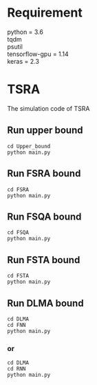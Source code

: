 # Requirement  
python = 3.6  
tqdm  
psutil  
tensorflow-gpu = 1.14  
keras = 2.3
# TSRA
The simulation code of TSRA

## Run upper bound
```
cd Upper_bound  
python main.py
```  

## Run FSRA bound
```
cd FSRA  
python main.py
```  

## Run FSQA bound
```
cd FSQA  
python main.py
```  

## Run FSTA bound
```
cd FSTA  
python main.py
```  


## Run DLMA bound
```
cd DLMA
cd FNN
python main.py
```  
### or
```
cd DLMA
cd RNN
python main.py
```  

